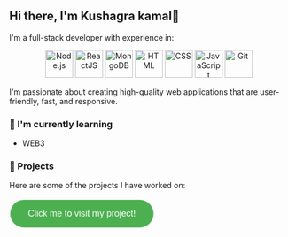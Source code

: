 ## Hi there, I'm Kushagra kamal👋

I'm a full-stack developer with experience in:

<p align="center">
  <img src="https://img.icons8.com/color/50/000000/nodejs.png" alt="Node.js" width="50" height="50"/>
  <img src="https://img.icons8.com/color/50/000000/react-native.png" alt="ReactJS" width="50" height="50"/>
  <img src="https://img.icons8.com/color/50/000000/mongodb.png" alt="MongoDB" width="50" height="50"/>
  <img src="https://img.icons8.com/color/50/000000/html-5.png" alt="HTML" width="50" height="50"/>
  <img src="https://img.icons8.com/color/50/000000/css3.png" alt="CSS" width="50" height="50"/>
  <img src="https://img.icons8.com/color/50/000000/javascript.png" alt="JavaScript" width="50" height="50"/>
  <img src="https://img.icons8.com/color/50/000000/git.png" alt="Git" width="50" height="50"/>
</p>

I'm passionate about creating high-quality web applications that are user-friendly, fast, and responsive.

### 🌱 I'm currently learning
- WEB3

### 🚀 Projects
Here are some of the projects I have worked on:

<a href="https://chatroom-67e21.web.app/" target="_blank">
  <button style="background-color: #4CAF50; border: none; color: white; padding: 16px 32px; text-align: center; text-decoration: none; display: inline-block; font-size: 16px; margin: 4px 2px; cursor: pointer; border-radius: 25px; animation: pulse 2s infinite;">
    Click me to visit my project!
  </button>
</a>

<style>
  @keyframes pulse {
    0% {
      transform: scale(1);
    }
    50% {
      transform: scale(1.1);
    }
    100% {
      transform: scale(1);
    }
  }
</style>






